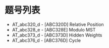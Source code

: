 # 题号列表

- AT_abc320_d - [ABC320D] Relative Position
- AT_abc328_e - [ABC328E] Modulo MST
- AT_abc373_d - [ABC373D] Hidden Weights
- AT_abc376_d - [ABC376D] Cycle
